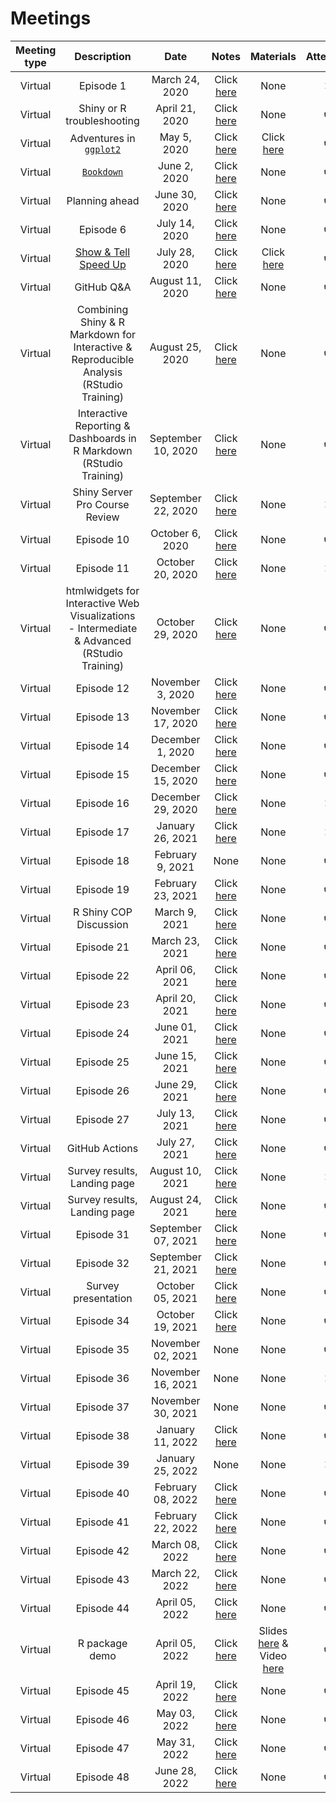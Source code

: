 # Meetings

| Meeting type | Description | Date | Notes | Materials | Attended |
| :---: | :---: | :---: | :---: | :---: | :---: |
| Virtual | Episode 1 | March 24, 2020 | Click [here](https://docs.google.com/document/d/1CJy5BSM_w-s4rmXuZalGSm_3QNkiwwS881OTVxwo098/edit?usp=sharing) | None | :x: |
| Virtual | Shiny or R troubleshooting | April 21, 2020 | Click [here](https://docs.google.com/document/d/1NpUGqyQpoWO40qHu2KaA9QAo-7QXuYfZel3_OhtI60g/edit) | None | :heavy_check_mark: |
| Virtual | Adventures in [`ggplot2`](https://ggplot2.tidyverse.org/) | May 5, 2020 | Click [here](https://docs.google.com/document/d/1tlTXNcBhpvJxZ5KbHkjlK6AUWQrIvvy6Q9iR8AaNuLo/edit) | Click [here](https://github.com/jmhatch-NOAA/R-Shiny-Working-Group/tree/master/materials/ggplot2_example) | :heavy_check_mark: |
| Virtual | [`Bookdown`](https://github.com/rstudio/bookdown) | June 2, 2020 | Click [here](https://docs.google.com/document/d/11dR883iMCMorqlZX-uBKErEhLtbUmyY2x2lHBroCZl4/edit) | None | :heavy_check_mark: |
| Virtual | Planning ahead | June 30, 2020 | Click [here](https://docs.google.com/document/d/1PInA6lvWt2kUdIKQCMMZLhlY4Th14UzVgL3c7KPD_Kw/edit) | None | :heavy_check_mark: |
| Virtual | Episode 6 | July 14, 2020 | Click [here](https://docs.google.com/document/d/1aDg2TfOy5bTsk4LJ3rkTgbKPUqpJypvdmzaqTtNAvvk/edit?usp=sharing) | None | :heavy_check_mark: |
| Virtual | [Show & Tell Speed Up](https://github.com/jmhatch-NOAA/R-Shiny-Working-Group/tree/master/docs) | July 28, 2020 | Click [here](https://docs.google.com/document/d/1K0IJNPDjD6DpbsdMcr39MsyKtNt5PaOrAXvSWJmTSz8/edit?usp=sharing) | Click [here](https://jmhatch-NOAA.github.io/R-Shiny-Working-Group/) | :heavy_check_mark: |
| Virtual | GitHub Q&A | August 11, 2020 | Click [here](https://docs.google.com/document/d/1M6gnGTfr3BlX5ResEdY4bKM2QuJ7bRhfkpDWoq2wlls/edit) | None | :heavy_check_mark: |
| Virtual | Combining Shiny & R Markdown for Interactive & Reproducible Analysis (RStudio Training) | August 25, 2020 | Click [here](https://docs.google.com/document/d/1TSozBIiBtVIDHnmfhlraBzVgLSAf_D6gqU1FvhYDXBU/edit?usp=sharing) | None | :heavy_check_mark: |
| Virtual | Interactive Reporting & Dashboards in R Markdown (RStudio Training) | September 10, 2020 | Click [here](https://docs.google.com/document/d/1013MJ3TuAKqmRnX_xXW6InrjGO4NmE2AileBqjJV4hc/edit?usp=sharing) | None | :heavy_check_mark: |
| Virtual | Shiny Server Pro Course Review | September 22, 2020 | Click [here](https://docs.google.com/document/d/1vVtsZUXLEpJUnZUtWLW5T0T6KT9LN0QGNO9W53TndUE/edit?usp=sharing) | None | :x: |
| Virtual | Episode 10 | October 6, 2020 | Click [here](https://docs.google.com/document/d/1xCooRNNcrXZLUtPcS2hjToJFS9AS9VU_vJJhvly-xmw/edit?usp=sharing) | None | :heavy_check_mark: |
| Virtual | Episode 11 | October 20, 2020 | Click [here](https://docs.google.com/document/d/1wT846zx4LffoebsOQ4EQQ6FTZUHgeILSQt5jyVQEE24/edit?usp=sharing) | None | :x: |
| Virtual | htmlwidgets for Interactive Web Visualizations - Intermediate & Advanced (RStudio Training) | October 29, 2020 | Click [here](https://docs.google.com/document/d/1j5VdWFChKraeI0hTeCnixHFajH7NxVTkuRDPlMCB3H4/edit?usp=sharing) | None | :heavy_check_mark: |
| Virtual | Episode 12 | November 3, 2020 | Click [here](https://docs.google.com/document/d/1SfmEkCkJFgX01d6xXiupOHMCiqs0DTH-qBv4R1NgzYs/edit?usp=sharing) | None | :heavy_check_mark: |
| Virtual | Episode 13 | November 17, 2020 | Click [here](https://docs.google.com/document/d/1IPAEDt2dYyORE9cv1esy1APsxyZj4UT954spr8x0Z_4/edit?usp=sharing) | None | :heavy_check_mark: |
| Virtual | Episode 14 | December 1, 2020 | Click [here](https://docs.google.com/document/d/1meVYgF2u_qXuEHoQ5-WCCn-UTI03Dg-GGgx2uWUq-8E/edit?usp=sharing) | None | :heavy_check_mark: |
| Virtual | Episode 15 | December 15, 2020 | Click [here](https://docs.google.com/document/d/1lsUHFCl3RDMubjq6HLI_Pkg-c2x7Q6Ifx1f9BMKADco/edit?usp=sharing) | None | :heavy_check_mark: |
| Virtual | Episode 16 | December 29, 2020 | Click [here](https://docs.google.com/document/d/1Hcse3q17kOul6waCpw2QLEMuongn6SAWwfYCQE_B2IY/edit?usp=sharing) | None | :x: |
| Virtual | Episode 17 | January 26, 2021 | Click [here](https://docs.google.com/document/d/1OfSCbYIlcyRbFGk3hQVnVOOUzmNJSewyzEkseyjC9pg/edit?usp=sharing) | None | :x: |
| Virtual | Episode 18 | February 9, 2021 | None | None | :heavy_check_mark: |
| Virtual | Episode 19 | February 23, 2021 | Click [here](https://docs.google.com/document/d/19UoK9UEGiCOp9dSoSueWTtCtXYExXtgtjT4RPakXwpw/edit?usp=sharing) | None | :heavy_check_mark: |
| Virtual | R Shiny COP Discussion | March 9, 2021 | Click [here](https://docs.google.com/document/d/1hVAninf63f1HLEZTmMH8lVzUBXozvMhKpt5gdb6dZMw/edit?usp=sharing) | None | :heavy_check_mark: |
| Virtual | Episode 21 | March 23, 2021 | Click [here](https://docs.google.com/document/d/12sOH0fHpZKwI8-YKL9nCMpUChyYShnLeIKyvje2x7bA/edit?usp=sharing) | None | :heavy_check_mark: |
| Virtual | Episode 22 | April 06, 2021 | Click [here](https://docs.google.com/document/d/1lSilFDfmV5XHr6e4k1spDwjukMpUMye6azScL6HNRMA/edit?usp=sharing) | None | :heavy_check_mark: |
| Virtual | Episode 23 | April 20, 2021 | Click [here](https://docs.google.com/document/d/1zT0X2Y8tWB6G1F6j0C1Iy16JNDaLGxHZzzbhyJqwLEA/edit?usp=sharing) | None | :heavy_check_mark: |
| Virtual | Episode 24 | June 01, 2021 | Click [here](https://docs.google.com/document/d/1jS90vEt_d5bVzIi_fjsRVD-46W6Lkq1-IHXDZvdZYjs/edit?usp=sharing) | None | :heavy_check_mark: |
| Virtual | Episode 25 | June 15, 2021 | Click [here](https://docs.google.com/document/d/1a1KoeQkLtskYDA6KOCZ6eHXYBYCyWA0AWdZVwgx186E/edit?usp=sharing) | None | :heavy_check_mark: |
| Virtual | Episode 26 | June 29, 2021 | Click [here](https://docs.google.com/document/d/1ce9zmuOhXXGjUHRPsQPBExxLZfOnYE1ju0nZ4SaPE-E/edit?usp=sharing) | None | :heavy_check_mark: |
| Virtual | Episode 27 | July 13, 2021 | Click [here](https://docs.google.com/document/d/1WFuh_R_q53gXK9f1TmglmqJaBrsQ6XSteGistw1hzgw/edit?usp=sharing) | None | :heavy_check_mark: |
| Virtual | GitHub Actions | July 27, 2021 | Click [here](https://docs.google.com/document/d/1qK5B9r9D96OM_SNfa66WRmjewEMl6fYQDj1H_bWL64w/edit?usp=sharing) | None | :heavy_check_mark: |
| Virtual | Survey results, Landing page | August 10, 2021 | Click [here](https://docs.google.com/document/d/1TacIfsHK-9vLSjFL64mjGKwVKLg-5lhW6pNKXYK2W2Y/edit?usp=sharing) | None | :x: |
| Virtual | Survey results, Landing page | August 24, 2021 | Click [here](https://docs.google.com/document/d/1p4VtRJlUhY3ymp5tnTnLUtOlLd6EOimgw3Yy5di__VI/edit?usp=sharing) | None | :heavy_check_mark: |
| Virtual | Episode 31 | September 07, 2021 | Click [here](https://docs.google.com/document/d/1I9NWh1F01-4yA0yBUGp_n7ZOzSI0rE55afFwZ9OnKmM/edit?usp=sharing) | None | :heavy_check_mark: |
| Virtual | Episode 32 | September 21, 2021 | Click [here](https://docs.google.com/document/d/1cUhez8WXy133i95iI04_ykFhBAhtOdS58lA3dVUK70M/edit?usp=sharing) | None | :heavy_check_mark: |
| Virtual | Survey presentation | October 05, 2021 | Click [here](https://docs.google.com/document/d/1Lf-ewtk25Rz_DMWYpx9sWD2GN6E8EyUanuTylPyItOc/edit?usp=sharing) | None | :heavy_check_mark: |
| Virtual | Episode 34 | October 19, 2021 | Click [here](https://docs.google.com/document/d/1IEkJ036lJK9fXGmPaj_TYR29e9HrvB2qP0HcKVEKwpE/edit?usp=sharing) | None | :heavy_check_mark: |
| Virtual | Episode 35 | November 02, 2021 | None | None | :heavy_check_mark: |
| Virtual | Episode 36 | November 16, 2021 | None | None | :x: |
| Virtual | Episode 37 | November 30, 2021 | None | None | :heavy_check_mark: |
| Virtual | Episode 38 | January 11, 2022 | Click [here](https://docs.google.com/document/d/1PGlTZzkhH39u6Ub4dPng-kzEl4wzEhhp6ZndiFZro4c/edit?usp=sharing) | None | :heavy_check_mark: |
| Virtual | Episode 39 | January 25, 2022 | None | None | :x: |
| Virtual | Episode 40 | February 08, 2022 | Click [here](https://docs.google.com/document/d/1YUSbRPtBMEzKhV7vBWl5MHR7976FTfP8z9u2ctxIXnM/edit?usp=sharing) | None | :heavy_check_mark: |
| Virtual | Episode 41 | February 22, 2022 | Click [here](https://docs.google.com/document/d/1v-uthvRzkNroVLoGq6K22tDfIjWGnbahZqYc6tdtCGM/edit?usp=sharing) | None | :heavy_check_mark: |
| Virtual | Episode 42 | March 08, 2022 | Click [here](https://docs.google.com/document/d/1JGIHlBACqI21QPhWHytttbZZ-UXy0vYM61LHeF5pHnA/edit?usp=sharing) | None | :heavy_check_mark: |
| Virtual | Episode 43 | March 22, 2022 | Click [here](https://docs.google.com/document/d/1iaW70e-mBIhbJLtEvvqY5NFqz7janSiaPqNrhlcQAuQ/edit?usp=sharing) | None | :heavy_check_mark: |
| Virtual | Episode 44 | April 05, 2022 | Click [here](https://docs.google.com/document/d/1rNQcV4PX5CF5A_t_tr1Fheo1bHpEJk7pGzRCIvw-8aM/edit?usp=sharing) | None | :heavy_check_mark: |
| Virtual | R package demo | April 05, 2022 | Click [here](https://docs.google.com/document/d/1rNQcV4PX5CF5A_t_tr1Fheo1bHpEJk7pGzRCIvw-8aM/edit?usp=sharing) | Slides [here](https://docs.google.com/presentation/d/12wnRtLDLjrDD29ZMCqpGk4JGpBSBSq5jddLCQsDStpY/edit?usp=sharing) & Video [here](https://drive.google.com/file/d/1AFmE7stXjUbmQoNuYtXcQICTJ_ncJwZk/view?usp=sharing) | :heavy_check_mark: |
| Virtual | Episode 45 | April 19, 2022 | Click [here](https://docs.google.com/document/d/1O23qGXGiSKDN4aLj4PNU_gJdHpaEF5lC4GnSuyoSr1U/edit?usp=sharing) | None | :heavy_check_mark: |
| Virtual | Episode 46 | May 03, 2022 | Click [here](https://docs.google.com/document/d/1RwtmKEBA373zTgedxrYqSfagoij5YqqE636Gk4KUANk/edit?usp=sharing) | None | :heavy_check_mark: |
| Virtual | Episode 47 | May 31, 2022 | Click [here](https://docs.google.com/document/d/1txDa4TMe1dseicdOJkPmCEYBWVi2aRr-YbP6UXYeMsA/edit?usp=sharing) | None | :heavy_check_mark: |
| Virtual | Episode 48 | June 28, 2022 | Click [here](https://docs.google.com/document/d/1dqjVjjS8voHZFgxgeeMoWmAb1VTow58VzkDGMD1XrJk/edit?usp=sharing) | None | :heavy_check_mark: |
